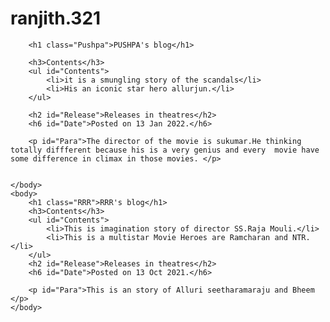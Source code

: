 # ranjith.321
<!DOCTYPE html>
<html>
    <head>
        <meta charset="utf-8">
        <title>Spin-off of "Project: Blog" this is my overall project of the CSS text properties</title>
    </head>
    <style>
        #Para{
            color:rgb(5, 25, 247);
            font-style:italic;
            text-decoration:underline;
            line-height:1.8em;
        }
        #Release{
            color:red;
            font-family:Helvetica,sans-serif;
        }
        .Pushpa{
            background-color:rgb(218, 245, 12);
            font-style:monospace;
        }
        .RRR{
            background-color:rgb(8, 153, 250);
        }
        #Contents{
         background-color:rgb(8, 245, 39);   
        }
        #Date{
            color:rgb(255, 3, 205);
            text-align:center;
            font-family:monospace;
            font-size:15px;
        }
    </style>
    <body>
        
        <h1 class="Pushpa">PUSHPA's blog</h1>

        <h3>Contents</h3>
        <ul id="Contents">
            <li>it is a smungling story of the scandals</li>
            <li>His an iconic star hero allurjun.</li>
        </ul>
        
        <h2 id="Release">Releases in theatres</h2>
        <h6 id="Date">Posted on 13 Jan 2022.</h6>
        
        <p id="Para">The director of the movie is sukumar.He thinking totally diffferent because his is a very genius and every  movie have some difference in climax in those movies. </p>
        
        
    </body>
    <body>
        <h1 class="RRR">RRR's blog</h1>
        <h3>Contents</h3>
        <ul id="Contents">
            <li>This is imagination story of director SS.Raja Mouli.</li>
            <li>This is a multistar Movie Heroes are Ramcharan and NTR.</li>
        </ul>
        <h2 id="Release">Releases in theatres</h2>
        <h6 id="Date">Posted on 13 Oct 2021.</h6>
        
        <p id="Para">This is an story of Alluri seetharamaraju and Bheem </p>
    </body>
</html>
